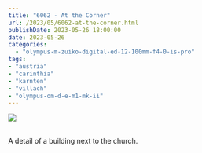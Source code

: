 ```yaml
---
title: "6062 - At the Corner"
url: /2023/05/6062-at-the-corner.html
publishDate: 2023-05-26 18:00:00
date: 2023-05-26
categories:
  - "olympus-m-zuiko-digital-ed-12-100mm-f4-0-is-pro"
tags:
- "austria"
- "carinthia"
- "karnten"
- "villach"
- "olympus-om-d-e-m1-mk-ii"
---
```

<div class="container">
<div class="center"><a target="_blank" href="https://d25zfm9zpd7gm5.cloudfront.net/1200x1200/2020/20200119_152320_lr.jpg"><img class="webfeedsFeaturedVisual" src="https://d25zfm9zpd7gm5.cloudfront.net/0600x0600/2020/20200119_152320_lr.jpg" /></a></div>
</div>
<br />

A detail of a building next to the church.
